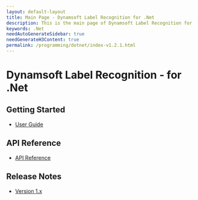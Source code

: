 ```yaml
---
layout: default-layout
title: Main Page - Dynamsoft Label Recognition for .Net
description: This is the main page of Dynamsoft Label Recognition for .Net Language.
keywords: .Net
needAutoGenerateSidebar: true
needGenerateH3Content: true
permalink: /programming/dotnet/index-v1.2.1.html
---
```


# Dynamsoft Label Recognition - for .Net

## Getting Started

- [User Guide](user-guide.md)

## API Reference

- [API Reference](api-reference/index.md)

## Release Notes

- [Version 1.x](release-notes/dotnet-1.md)